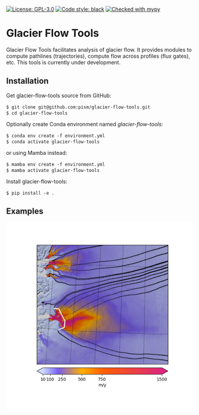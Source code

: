 [![License: GPL-3.0](https://img.shields.io:/github/license/pism/pypac)](https://opensource.org/licenses/GPL-3.0)
[![Code style: black](https://img.shields.io/badge/code%20style-black-000000.svg)](https://github.com/psf/black)
[![Checked with mypy](http://www.mypy-lang.org/static/mypy_badge.svg)](http://mypy-lang.org/)

# Glacier Flow Tools

Glacier Flow Tools facilitates analysis of glacier flow. It provides modules to compute pathlines (trajectories), compute flow across profiles (flux gates), etc. This tools is currently under development.

## Installation

Get glacier-flow-tools source from GitHub:

    $ git clone git@github.com:pism/glacier-flow-tools.git
    $ cd glacier-flow-tools

Optionally create Conda environment named *glacier-flow-tools*:

    $ conda env create -f environment.yml
    $ conda activate glacier-flow-tools

or using Mamba instead:

    $ mamba env create -f environment.yml
    $ mamba activate glacier-flow-tools


Install glacier-flow-tools:

    $ pip install -e .


## Examples

![Pathlines starting from the Jakobshaven Isbræ flux gate.](https://github.com/pism/glacier-flow-tools/blob/main/images/jak_obs_speed.png)
